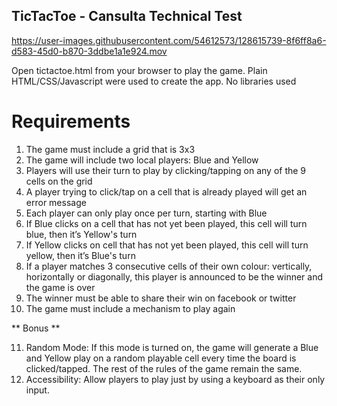 ## TicTacToe - Cansulta Technical Test

https://user-images.githubusercontent.com/54612573/128615739-8f6ff8a6-d583-45d0-b870-3ddbe1a1e924.mov

Open tictactoe.html from your browser to play the game. Plain HTML/CSS/Javascript were used to create the app. No libraries used

# Requirements
1. The game must include a grid that is 3x3
2. The game will include two local players: Blue and Yellow
3. Players will use their turn to play by clicking/tapping on any of the 9 cells on the grid
4. A player trying to click/tap on a cell that is already played will get an error message
5. Each player can only play once per turn, starting with Blue
6. If Blue clicks on a cell that has not yet been played, this cell will turn blue, then it’s
Yellow's turn
7. If Yellow clicks on cell that has not yet been played, this cell will turn yellow, then it’s
Blue's turn
8. If a player matches 3 consecutive cells of their own colour: vertically, horizontally or
diagonally, this player is announced to be the winner and the game is over
9. The winner must be able to share their win on facebook or twitter
10. The game must include a mechanism to play again

** Bonus **

11. Random Mode:
If this mode is turned on, the game will generate a Blue and Yellow play on a random playable cell every time the board is clicked/tapped. The rest of the rules of the game remain the same.
12. Accessibility:
Allow players to play just by using a keyboard as their only input.
